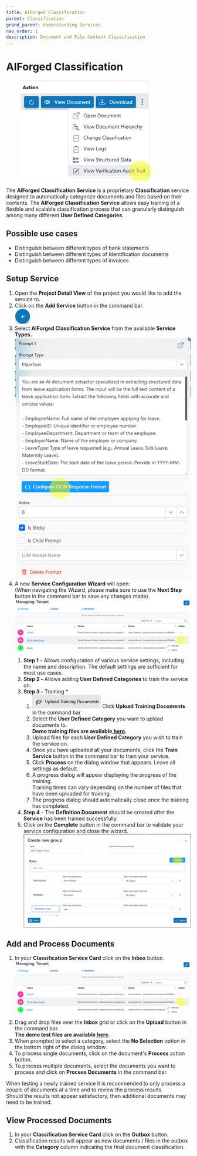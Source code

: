 ```yaml
---
title: AIForged Classification
parent: Classification
grand_parent: Understanding Services
nav_order: 1
description: Document and File Content Classification
---
```


# AIForged Classification

<figure><img src="../../.gitbook/assets/image (56) (1).png" alt=""><figcaption></figcaption></figure>

The **AIForged Classification Service** is a proprietary **Classification** service designed to automatically categorize documents and files based on their contents. The **AIForged Classification Service** allows easy training of a flexible and scalable classification process that can granularly distinguish among many different **User Defined Categories**.

## Possible use cases

* Distinguish between different types of bank statements
* Distinguish between different types of Identification documents
* Distinguish between different types of invoices

## Setup Service

1. Open the **Project Detail View** of the project you would like to add the service to.
2. Click on the **Add Service** button in the command bar.\
   ![](<../../.gitbook/assets/image (82).png>)
3. Select **AIForged Classification Service** from the available **Service Types.**\
   ![](<../../.gitbook/assets/image (30).png>)
4. A new **Service Configuration Wizard** will open:\
   (When navigating the Wizard, please make sure to use the **Next Step** button in the command bar to save any changes made).\
   ![](<../../.gitbook/assets/image (85).png>)
   1. **Step 1** **-** Allows configuration of various service settings, including the name and description. The default settings are sufficient for most use cases.
   2. **Step 2 -** Allows adding **User Defined Categories** to train the service on.
   3. **Step 3 -** Training \*
      1. ![](<../../.gitbook/assets/33 (1) (2) (1) (1) (1) (1) (3).png>) Click **Upload Training Documents** in the command bar
      2. Select the **User Defined Category** you want to upload documents to.\
         **Demo training files are available**[ **here**](https://docs.aiforged.com/DemoDocuments/AIForged%20Classification%20%20Testing.zip)**.**
      3. Upload files for each **User Defined Category** you wish to train the service on.
      4. Once you have uploaded all your documents, click the **Train Service** button in the command bar to train your service.
      5. Click **Process** on the dialog window that appears. Leave all settings as default.
      6. A progress dialog will appear displaying the progress of the training.\
         Training times can vary depending on the number of files that have been uploaded for training.
      7. The progress dialog should automatically close once the training has completed.
   4. **Step 4** - The **Definition Document** should be created after the **Service** has been trained successfully.
   5. Click on the **Complete** button in the command bar to validate your service configuration and close the wizard.\
      ![](<../../.gitbook/assets/image (84).png>)

## Add and Process Documents

1. In your **Classification Service Card** click on the **Inbox** button.\
   ![](<../../.gitbook/assets/image (86).png>)
2. Drag and drop files over the **Inbox** grid or click on the **Upload** button in the command bar.\
   **The demo test files are available**[ **here**](https://docs.aiforged.com/DemoDocuments/AIForged%20Classification%20Training.zip)**.**
3. When prompted to select a category, select the **No Selection** option in the bottom right of the dialog window.
4. To process single documents, click on the document's **Process** action button.
5. To process multiple documents, select the documents you want to process and click on **Process Documents** in the command bar.

When testing a newly trained service it is recommended to only process a couple of documents at a time and to review the process results.\
Should the results not appear satisfactory, then additional documents may need to be trained.

## View Processed Documents

1. In your **Classification Service Card** click on the **Outbox** button.
2. Classification results will appear as new documents / files in the outbox with the **Category** column indicating the final document classification.
